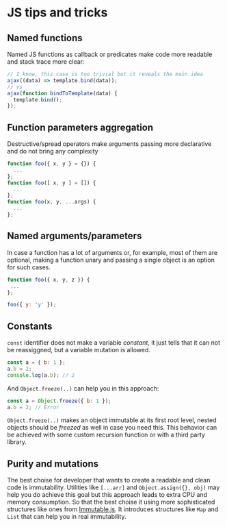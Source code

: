 # JS tips and tricks

## Named functions
Named JS functions as callback or predicates make code more readable and stack trace more clear:
```js
// I know, this case is too trivial but it reveals the main idea 
ajax((data) => template.bind(data));
// vs
ajax(function bindToTemplate(data) {
  template.bind();
});
```

## Function parameters aggregation
Destructive/spread operators make arguments passing more declarative and do not bring any complexity
```js
function foo({ x, y } = {}) {
  ...
};
function foo([ x, y ] = []) {
  ...
};
function foo(x, y, ...args) {
  ...
};
```

## Named arguments/parameters
In case a function has a lot of arguments or, for example, most of them are optional, making a function unary and passing a single object is an option for such cases.
 ```js
 function foo({ x, y, z }) {
  ...
 };
 
 foo({ y: 'y' });
 ```
 
## Constants
`const` identifier does not make a variable *constant*, it just tells that it can not be reassiggned, but a variable mutation is allowed.
```js
const a = { b: 1 };
a.b = 2;
console.log(a.b); // 2
```
And `Object.freeze(..)` can help you in this approach:
```js
const a = Object.freeze({ b: 1 });
a.b = 2; // Error
```
`Object.freeze(..)` makes an object immutable at its first root level, nested objects should be *freezed* as well in case you need this. This behavior can be achieved with some custom recursion function or with a third party library.

## Purity and mutations
The best choise for developer that wants to create a readable and clean code is immutability. Utilities like `[...arr]` and `Object.assign({}, obj)` may help you do achieve this goal but this approach leads to extra CPU and memory consumption. So that the best choise it using more sophisticated structures like ones from [Immutable.js](https://github.com/facebook/immutable-js/issues). It introduces structures like `Map` and `List` that can help you in real immutability.
